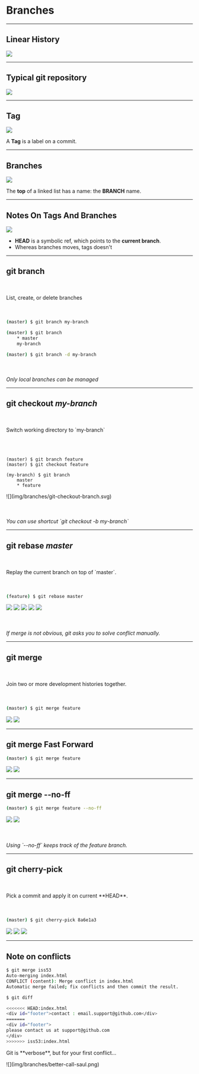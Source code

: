 <!-- .slide: data-background="img/branches/use-branches.jpg" data-background-size="cover" class="no-title blue" -->

# Branches

---

## Linear History

![](img/branches/linear-history.svg)

---

## Typical git repository

![](img/branches/branches.png)

---

## Tag

![](img/branches/tag.svg)

A **Tag** is a label on a commit.


---

## Branches

![](img/branches/branch.svg)

The **top** of a linked list has a name: the **BRANCH** name.

---

## Notes On Tags And Branches

![](img/branches/branch-head.svg)

* **HEAD** is a symbolic ref, which points to the **current branch**.
* Whereas branches moves, tags doesn't

---

## git branch

<p style="margin:50px auto;">List, create, or delete branches</p>

``` sh
(master) $ git branch my-branch

(master) $ git branch
    * master
    my-branch

(master) $ git branch -d my-branch
```

<p class="fragment" style="margin-top:50px;font-style:italic;">Only local branches can be managed</p>


---

## git checkout <i>my-branch</i>

<p style="margin:50px auto;">Switch working directory to `my-branch`</p>

<div class="two-cols is-middle">

<pre><code class="sh">
(master) $ git branch feature
(master) $ git checkout feature

(my-branch) $ git branch
    master
    * feature
</code></pre>

<p>
![](img/branches/git-checkout-branch.svg)
</p>

</div>

<p class="fragment" style="margin-top:50px;font-style:italic;">You can use shortcut `git checkout -b my-branch`</p>

---

## git rebase <i>master</i>

<p style="margin:50px auto;">Replay the current branch on top of `master`.</p>

``` sh
(feature) $ git rebase master
```

![](img/branches/rebase.svg) <!-- .element: class="fragment invisible-fragment fade-out" data-fragment-index="0" -->
![](img/branches/rebase-1.svg) <!-- .element: class="fragment invisible-fragment current-visible" data-fragment-index="0" -->
![](img/branches/rebase-2.svg) <!-- .element: class="fragment invisible-fragment current-visible" -->
![](img/branches/rebase-3.svg) <!-- .element: class="fragment invisible-fragment current-visible" -->
![](img/branches/rebase-4.svg) <!-- .element: class="fragment invisible-fragment current-visible" -->

<p class="fragment" style="margin-top:50px;font-style:italic;">If merge is not obvious, git asks you to solve conflict manually.</p>


---

## git merge

<p style="margin:50px auto;">Join two or more development histories together.</p>

``` sh
(master) $ git merge feature
```

![](img/branches/merge.svg) <!-- .element: class="fragment invisible-fragment fade-out" data-fragment-index="0" -->
![](img/branches/merge-1.svg) <!-- .element: class="fragment invisible-fragment current-visible" data-fragment-index="0" -->

---

## git merge Fast Forward

``` sh
(master) $ git merge feature
```

![](img/branches/merge-ff.svg) <!-- .element: class="fragment invisible-fragment fade-out" data-fragment-index="0" -->
![](img/branches/merge-ff-1.svg) <!-- .element: class="fragment invisible-fragment current-visible" data-fragment-index="0" -->

---

## git merge --no-ff

``` sh
(master) $ git merge feature --no-ff
```

![](img/branches/merge-no-ff.svg) <!-- .element: class="fragment invisible-fragment fade-out" data-fragment-index="0" -->
![](img/branches/merge-no-ff-1.svg) <!-- .element: class="fragment invisible-fragment current-visible" data-fragment-index="0" -->

<p class="fragment" style="margin-top:50px;font-style:italic;">Using `--no-ff` keeps track of the feature branch.</p>


---

## git cherry-pick

<p style="margin:50px auto;">Pick a commit and apply it on current **HEAD**.</p>

``` sh
(master) $ git cherry-pick 8a6e1a3
```

![](img/branches/cherry-pick.svg) <!-- .element: class="fragment invisible-fragment fade-out" data-fragment-index="0" -->
![](img/branches/cherry-pick-1.svg) <!-- .element: class="fragment invisible-fragment current-visible" data-fragment-index="0" -->
![](img/branches/cherry-pick-2.svg) <!-- .element: class="fragment invisible-fragment current-visible" -->


---

## Note on conflicts

``` sh
$ git merge iss53
Auto-merging index.html
CONFLICT (content): Merge conflict in index.html
Automatic merge failed; fix conflicts and then commit the result.

$ git diff

<<<<<<< HEAD:index.html
<div id="footer">contact : email.support@github.com</div>
=======
<div id="footer">
please contact us at support@github.com
</div>
>>>>>>> iss53:index.html

```

<div  class="fragment">
<p>Git is **verbose**, but for your first conflict...</p>
![](img/branches/better-call-saul.png)
</div>
